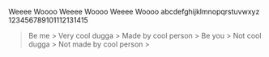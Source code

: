 Weeee Woooo Weeee Woooo Weeee Woooo abcdefghijklmnopqrstuvwxyz 123456789101112131415

> Be me                                 >
> Very cool dugga                       >
> Made by cool person                   >
> Be you                                >
> Not cool dugga                        >
> Not made by cool person               >